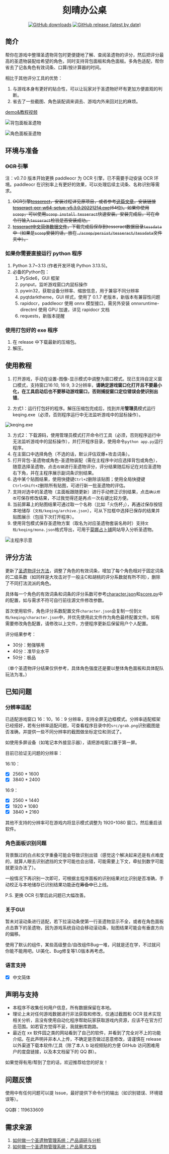 <div align='center'>

# 刻晴办公桌

[![GitHub downloads](https://img.shields.io/github/downloads/SkeathyTomas/genshin_artifact_auxiliary/total?style=flat-square)](https://github.com/SkeathyTomas/genshin_artifact_auxiliary/releases)
[![GitHub release (latest by date)](https://img.shields.io/github/downloads/SkeathyTomas/genshin_artifact_auxiliary/latest/total?style=flat-square)](https://github.com/SkeathyTomas/genshin_artifact_auxiliary/releases/latest)

</div>

## 简介

帮你在游戏中整理圣遗物背包时更便捷地了解、查阅圣遗物的评分，然后把评分最高的圣遗物装配给希望的角色，同时支持背包面板和角色面板。多角色适配，帮你省去了记各角色有效词条、口算/按计算器的时间。

相比于其他评分工具的优势：

1. 与游戏本身有更好的贴合性，可以让玩家对于圣遗物好坏有更加方便直观的判断。
2. 省去了一些截图、角色装配调来调去、游戏内外来回对比的麻烦。

[demo&教程视频](https://www.bilibili.com/video/BV14g411W79L/)

![背包面板圣遗物](https://raw.githubusercontent.com/SkeathyTomas/img/main/img/20220929234442.png)

![角色面板圣遗物](https://raw.githubusercontent.com/SkeathyTomas/img/main/img/20220810004718.png)

## 环境与准备

### ~~OCR 引擎~~

注：v0.7.0 版本开始更换 paddleocr 为 OCR 引擎，已不需要手动安装 OCR 环境。paddleocr 在识别率上有更好的效果，可以处理后续主词条、名称识别等需求。

1. ~~OCR引擎[tesserect](https://github.com/tesseract-ocr/tesseract)，安装过程详见原项目，或者参考[这篇文章](https://www.jianshu.com/p/f7cb0b3f337a)，安装链接[tesseract-ocr-w64-setup-v5.3.0.20221214.exe](https://digi.bib.uni-mannheim.de/tesseract/tesseract-ocr-w64-setup-v5.3.0.20221214.exe)(64位)。如果你使用`scoop`，可以使用`scoop install tesseract`快速安装。安装完成后，可在命令行输入`tesseract`检验是否安装成功。~~
2. ~~[tesseract中文简体数据文件](https://github.com/tesseract-ocr/tessdata_fast/blob/main/chi_sim.traineddata)，下载完成后保存到tesseract数据目录`tessdata`中（如果是`scoop`安装的话，放在`./scoop/persist/tesseract/tessdata`文件夹中）。~~

### 如果你需要直接运行 python 程序

1. Python 3.7~3.13 (作者开发环境 Python 3.13.5)。
2. 必备的Python包：
   1. PySide6，GUI 框架
   2. pynput，监听游戏窗口内鼠标操作
   3. pywin32，获取设备分辨率、缩放信息，用于兼容不同分辨率
   4. pyqtdarktheme，GUI 样式，使用了 0.1.7 老版本，新版本有兼容性问题
   5. rapidocr，paddleocr 使用 onnx 模型接口，需另外安装 onnxruntime-directml 使用 GPU 加速，详见 rapidocr 文档
   6. requests，新版本提醒

### 使用打包好的 exe 程序

1. 在 release 中下载最新的压缩包。
2. 解压。

## 使用教程

1. 打开游戏，手动在设置-图像-显示模式中调整为窗口模式。现已支持自定义窗口模式，支持窗口16:10, 16:9, 3:2分辨率，**请确定游戏窗口化打开且不要最小化，在工具启动后也不要移动游戏窗口，否则捕捉窗口定位错误会使识别出错**。

2. 方式1：运行打包好的程序。解压压缩包完成后，找到并用**管理员**模式运行 keqing.exe（必须，否则程序运行中无法监听游戏中的鼠标操作）。

![keqing.exe](https://raw.githubusercontent.com/SkeathyTomas/img/main/img/20220805144258.png)

3. 方式2：下载源码，使用管理员模式打开命令行工具（必须，否则程序运行中无法监听游戏中的鼠标操作），并打开程序目录，使用命令`python app.py`运行程序。
4. 在主窗口中选择角色（不选的话，默认评估双爆+攻击词条）。
5. 打开背包-圣遗物或角色-圣遗物装配（需在主程序中对应选择背包或角色），随意选择圣遗物，点击`右键`进行圣遗物评分，评分结果随后标记在对应圣遗物右下角，并在主程序展示副词条识别结果。
6. 选中某个贴图结果，使用快捷键`Ctrl+Z`删除该贴图；使用全局快捷键`Ctrl+Shift+Z`删除所有贴图，可进行新一批圣遗物的评估。
7. 支持对选中的圣遗物（主面板跟随更新）进行手动修正识别结果，点击`确认修改`可保存修改结果，不过我觉得还是再点一次右键比较方便。
8. 当前屏幕上的贴图结果可通过取一个名称（比如「火伤杯」），再通过保存按钮本地储存（`文档/keqing/archive.json`），可从下拉框中选择已保存的结果并贴图展示（包括下次打开程序）。
9. 使用背包模式保存圣遗物方案（取名为对应圣遗物套装名称时）支持`文档/keqing/mona.json`格式导出，可用于[莫娜占卜铺](https://www.mona-uranai.com/)网站导入分析圣遗物。

![主程序示意](https://raw.githubusercontent.com/SkeathyTomas/img/main/img/20221212182324.png)

## 评分方法

更新了[圣遗物评分方法](https://mp.weixin.qq.com/s/DxyS8Rll3_eLSelvjiwKwQ)，调整了角色的有效词条，增加了每个角色相对于固定词条的二级系数（如同样是大攻击对于一般主C和胡桃的评分系数就有所不同），删除了不同打法流派的角色。

具体每一个角色的有效词条和词条的评分系数可参考[character.json](src/character.json)和[score.py](score.py)中的配置，如与需求不符可自行前往源文件修改参数。

首次使用软件，角色评分系数配置文件`character.json`会复制一份到`文档/keqing/character.json`中，并优先使用此文件作为角色最终配置文件。如有需要修改角色配置，请修改以上文件，方便程序更新后保留用户个人配置。

评分结果参考：

- 30分：勉强够用
- 40分：准毕业水平
- 50分：极品

（单个圣遗物评分结果仅供参考，具体角色强度还是要以整体角色面板和具体配队玩法为准。）

## 已知问题

### 分辨率适配

已适配游戏窗口 16：10，16：9 分辨率，支持全屏无边框模式。分辨率适配框架已经搭好，若有分辨率适配问题，可查看程序目录中的`src/grab.png`识别截图是否准确，并提供一些不同分辨率的截图做坐标定位和测试了。

如使用多屏设备（如笔记本外接显示器），请把游戏窗口置于第一屏。

目前已验证无问题的分辨率：

16:10：

- [x] 2560 * 1600
- [x] 3840 * 2400

16:9：

- [x] 2560 * 1440
- [x] 1920 * 1080
- [x] 3840 * 2160

其他不支持的分辨率可在游戏内将显示模式调整为 1920`*`1080 窗口，然后重启该软件。

### 角色面板识别问题

背景飘过的白点和文字重叠可能会导致识别出错（感觉这个解决起来还是有点难度的，就算人眼去识别遮挡的文字可能也会出错，可能需要上下文，牵扯到数字可能就更没办法了）。

一般情况下再识别一次即可，可根据主程序面板的识别结果对比识别是否准确，手动校正与本地储存已识别结果功能~~正在筹备中~~已上线。

P.S. 更换 OCR 引擎后此问题已大幅改善。

### 关于GUI

暂未对滚动条进行适配，若下拉滚动条使第一行圣遗物显示不全，或者在角色面板点击靠下的圣遗物，因为游戏系统自动会移动滚动条，贴图结果可能会有垂直方向的偏移。

使用了默认的组件，某些高级整合/自改组件Bug一堆，问就是还在学，不过就问你能不能用吧。UI美化、Bug修复等1.0版本再考虑。

### 语言支持

- [x] 中文简体

## 声明与支持

- 本程序不收集任何用户信息，所有数据保留在本地。
- 理论上未对任何游戏数据进行非法获取和修改，仅通过截图和 OCR 技术实现相关分析，且没有使用自动化程序帮助玩家获取游戏内资源，应该不在官方打击范围。如若官方觉得不妥，我就删库跑路。
- 最近在 xx 软件园之类的网站看到了自己的软件，并看到了完全对不上的功能介绍。在此声明并非本人上传，不确定是否做过恶意修改，请谨慎在 release 以外渠道下载本软件/工具（除了本人 b 站视频贴的方便 GitHub 访问困难用户的度盘链接，以及本文档留下的 QQ 群）。

如果觉得有用/帮到了您的话，欢迎推荐给您的好友！

## 问题反馈

使用中有任何问题可以提 Issue，最好提供下命令行的输出（如识别错误、环境错误等）。

QQ群：119633609

## 需求来源

1. [如何做一个圣遗物管理系统：产品调研与分析](https://skeathytomas.github.io/post/%E5%A6%82%E4%BD%95%E5%81%9A%E4%B8%80%E4%B8%AA%E5%9C%A3%E9%81%97%E7%89%A9%E7%AE%A1%E7%90%86%E7%B3%BB%E7%BB%9F%EF%BC%9A%E4%BA%A7%E5%93%81%E8%B0%83%E7%A0%94%E4%B8%8E%E5%88%86%E6%9E%90/)
2. [如何做一个圣遗物管理系统：产品需求文档](https://skeathytomas.github.io/post/%E5%A6%82%E4%BD%95%E5%81%9A%E4%B8%80%E4%B8%AA%E5%9C%A3%E9%81%97%E7%89%A9%E7%AE%A1%E7%90%86%E7%B3%BB%E7%BB%9F%EF%BC%9A%E4%BA%A7%E5%93%81%E9%9C%80%E6%B1%82%E6%96%87%E6%A1%A3/)